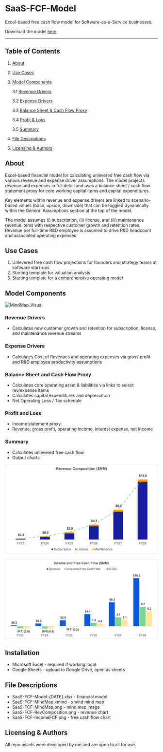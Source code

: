 # SaaS-FCF-Model
Excel-based free cash flow model for Software-as-a-Service businesses.

Download the model [here](https://github.com/rovertm/SaaS-FCF-Model/blob/main/SaaS-FCF-Model-20221207.xlsx)

***

## Table of Contents

1. [About](#about)
2. [Use Cases](#use_cases)
3. [Model Components](#components)
    
    3.1 [Revenue Drivers](#rev_drivers)
    
    3.2 [Expense Drivers](#exp_drivers)
    
    3.3 [Balance Sheet & Cash Flow Proxy](#bs_cfs)
    
    3.4 [Profit & Loss](#pl)
    
    3.5 [Summary](#summary)

4. [File Descriptions](#files)
5. [Licensing & Authors](#licensing)

## About <a name="about"></a>

Excel-based financial model for calculating unlevered free cash flow via various revenue and expense driver assumptions. The model projects revenue and expenses in full detail and uses a balance sheet / cash flow statement proxy for core working capital items and capital expenditures.

Key elements within revenue and expense drivers are linked to scenario-based values (base, upside, downside) that can be toggled dynamically within the General Assumptions section at the top of the model. 

The model assumes (i) subscription, (ii) license, and (iii) maintenance revenue items with respective customer growth and retention rates. Revenue per full-time R&D employee is assumed to drive R&D headcount and associated operating expenses.

## Use Cases <a name="use_cases"></a>

1. Unlevered free cash flow projections for founders and strategy teams at software start-ups
2. Starting template for valuation analysis 
3. Starting template for a comprehensive operating model

## Model Components <a name="components"></a>

![MindMap_Visual](SaaS-FCF-MindMap.png)

### Revenue Drivers <a name="rev_drivers"></a>

* Calculates new customer growth and retention for subscription, license, and maintenance revenue streams

### Expense Drivers <a name="exp_drivers"></a>

* Calculates Cost of Revenues and operating expenses via gross profit and R&D employee productivity assumptions

### Balance Sheet and Cash Flow Proxy <a name="bs_cfs"></a>

* Calculates core operating asset & liabilities via links to select rev/expense items
* Calculates capital expenditures and depreciation
* Net Operating Loss / Tax schedule 

### Profit and Loss <a name="pl"></a>

* Income statement proxy
* Revenue, gross profit, operating income, interest expense, net income

### Summary <a name="summary"></a>

* Calculates unlevered free cash flow
* Output charts

![Revenue Composition](SaaS-FCF-RevComposition.png)

![Income FCF](SaaS-FCF-IncomeFCF.png)

## Installation <a name="installation"></a>

* Microsoft Excel - required if working local
* Google Sheets - upload to Google Drive, open as sheets

## File Descriptions <a name="files"></a>

* SaaS-FCF-Model-{DATE}.xlsx - financial model
* SaaS-FCF-MindMap.xmind - xmind mind map
* SaaS-FCF-MindMap.png - mind map image
* SaaS-FCF-RevComposition.png - revenue chart
* SaaS-FCF-IncomeFCF.png - free cash flow chart 

## Licensing & Authors <a name="licensing"></a>

All repo assets were developed by me and are open to all for use.

